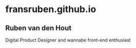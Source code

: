 # fransruben.github.io

## Ruben van den Hout
Digital Product Designer and wannabe front-end enthusiast